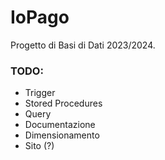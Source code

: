 # IoPago

Progetto di Basi di Dati 2023/2024.

### TODO:
- Trigger
- Stored Procedures
- Query
- Documentazione
- Dimensionamento
- Sito (?)
